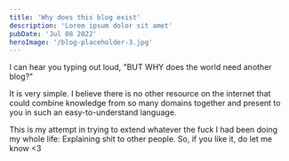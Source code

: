 ```yaml
---
title: 'Why does this blog exist'
description: 'Lorem ipsum dolor sit amet'
pubDate: 'Jul 08 2022'
heroImage: '/blog-placeholder-3.jpg'
---
```


I can hear you typing out loud, "BUT WHY does the world need another blog?"

It is very simple. I believe there is no other resource on the internet that could combine knowledge from so many domains together and present to you in such an easy-to-understand language.

This is my attempt in trying to extend whatever the fuck I had been doing my whole life: Explaining shit to other people. So, if you like it, do let me know <3

